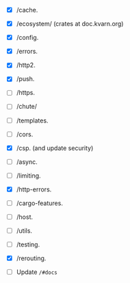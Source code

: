 - [x] /cache.
- [x] /ecosystem/ (crates at doc.kvarn.org)
- [x] /config.
- [x] /errors.
- [x] /http2.
- [x] /push.
- [ ] /https.
- [ ] /chute/
- [ ] /templates.
- [ ] /cors.
- [x] /csp. (and update security)
- [ ] /async.
- [ ] /limiting.
- [x] /http-errors.
- [ ] /cargo-features.
- [ ] /host.
- [ ] /utils.
- [ ] /testing.
- [x] /rerouting.

- [ ] Update `/#docs`
